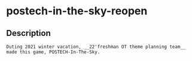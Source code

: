# postech-in-the-sky-reopen
## Description
```
Duting 2021 winter vacation, __22'freshman OT theme planning team__ made this game, POSTECH-In-The-Sky.

